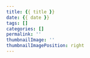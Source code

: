 ```yaml
---
title: {{ title }}
date: {{ date }}
tags: []
categories: []
permalink: ''
thumbnailImage: ''
thumbnailImagePosition: right
---
```


<!-- excerpt -->
<!-- toc -->

